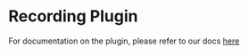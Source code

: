 # Recording Plugin

For documentation on the plugin, please refer to our docs [here](https://developer.pex.me/plugins/recording)
